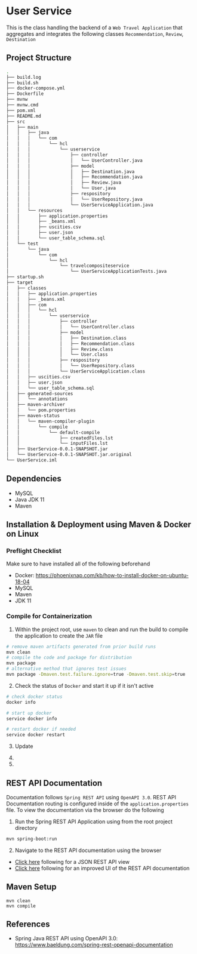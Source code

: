 # User Service

This is the class handling the backend of a `Web Travel Application` that aggregates and integrates
the following classes `Recommendation`, `Review`, `Destination`

## Project Structure
```bash
.
├── build.log
├── build.sh
├── docker-compose.yml
├── Dockerfile
├── mvnw
├── mvnw.cmd
├── pom.xml
├── README.md
├── src
│   ├── main
│   │   ├── java
│   │   │   └── com
│   │   │       └── hcl
│   │   │           └── userservice
│   │   │               ├── controller
│   │   │               │   └── UserController.java
│   │   │               ├── model
│   │   │               │   ├── Destination.java
│   │   │               │   ├── Recommendation.java
│   │   │               │   ├── Review.java
│   │   │               │   └── User.java
│   │   │               ├── respository
│   │   │               │   └── UserRepository.java
│   │   │               └── UserServiceApplication.java
│   │   └── resources
│   │       ├── application.properties
│   │       ├── _beans.xml
│   │       ├── uscities.csv
│   │       ├── user.json
│   │       └── user_table_schema.sql
│   └── test
│       └── java
│           └── com
│               └── hcl
│                   └── travelcompositeservice
│                       └── UserServiceApplicationTests.java
├── startup.sh
├── target
│   ├── classes
│   │   ├── application.properties
│   │   ├── _beans.xml
│   │   ├── com
│   │   │   └── hcl
│   │   │       └── userservice
│   │   │           ├── controller
│   │   │           │   └── UserController.class
│   │   │           ├── model
│   │   │           │   ├── Destination.class
│   │   │           │   ├── Recommendation.class
│   │   │           │   ├── Review.class
│   │   │           │   └── User.class
│   │   │           ├── respository
│   │   │           │   └── UserRepository.class
│   │   │           └── UserServiceApplication.class
│   │   ├── uscities.csv
│   │   ├── user.json
│   │   └── user_table_schema.sql
│   ├── generated-sources
│   │   └── annotations
│   ├── maven-archiver
│   │   └── pom.properties
│   ├── maven-status
│   │   └── maven-compiler-plugin
│   │       └── compile
│   │           └── default-compile
│   │               ├── createdFiles.lst
│   │               └── inputFiles.lst
│   ├── UserService-0.0.1-SNAPSHOT.jar
│   └── UserService-0.0.1-SNAPSHOT.jar.original
└── UserService.iml

```

## Dependencies
- MySQL
- Java JDK 11
- Maven



## Installation & Deployment using Maven & Docker on Linux
### Preflight Checklist
Make sure to have installed all of the following beforehand
- Docker: https://phoenixnap.com/kb/how-to-install-docker-on-ubuntu-18-04
- MySQL
- Maven
- JDK 11

### Compile for Containerization
1. Within the project root, use `maven` to clean and run the build to compile the application to create the `JAR` file 
```bash
# remove maven artifacts generated from prior build runs
mvn clean
# compile the code and package for distribution
mvn package
# alternative method that ignores test issues
mvn package -Dmaven.test.failure.ignore=true -Dmaven.test.skip=true 

```
2. Check the status of `Docker` and start it up if it isn't active
```bash
# check docker status
docker info

# start up docker
service docker info

# restart docker if needed
service docker restart
```
3. Update  
4. 

5. 

## REST API Documentation
Documentation follows `Spring REST API` using `OpenAPI 3.0`. REST API Documentation routing is configured inside of the `application.properties` file. To view the documentation via the browser do the following
1. Run the Spring REST API Application using from the root project directory
```bash
mvn spring-boot:run
```
2. Navigate to the REST API documentation using the browser
- [Click here](http://localhost:8080/api-docs/) following for a JSON REST API view 
- [Click here](http://localhost:8080/swagger-ui-custom.html) following for an improved UI of the REST API documentation 

## Maven Setup
```
mvn clean
mvn compile
```


## References
- Spring Java REST API using OpenAPI 3.0: https://www.baeldung.com/spring-rest-openapi-documentation


